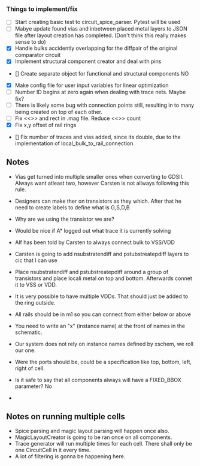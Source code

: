 ### Things to implement/fix
- [ ] Start creating basic test to circuit_spice_parser. Pytest will be used
- [ ] Mabye update found vias and inbetween placed metal layers to JSON file after layout creation has completed.
  (Don't think this really makes sense to do)
- [x] Handle bulks accidently overlapping for the diffpair of the original comparator circuit 
- [x] Implement structural component creator and deal with pins
- [] Create separate object for functional and structural components NO
- [x] Make config file for user input variables for linear optimization
- [ ] Number ID begins at zero again when dealing with trace nets. Maybe fix?
- [ ] There is likely some bug with connection points still, resulting in to many being created on top of each other.
- [ ] Fix <<>> and rect in .mag file. Reduce <<>> count
- [x] Fix x,y offset of rail rings
- [] Fix number of traces and vias added, since its double, due to the implementation of local_bulk_to_rail_connection


## Notes
- Vias get turned into multiple smaller ones when converting to GDSII. Always want atleast two, however
  Carsten is not allways following this rule.

- Designers can make ther on transistors as they which. After that he need to create labels to define what is G,S,D,B

- Why are we using the transistor we are?

- Would be nice if A* logged out what trace it is currently solving

- Alf has been told by Carsten to always connect bulk to VSS/VDD
- Carsten is going to add nsubstratendiff and pstubstreatepdiff layers to cic that I can use
- Place nsubstratendiff and pstubstreatepdiff around a group of transistors and place locali metal on top and bottom. 
  Afterwards connet it to VSS or VDD.
- It is very possible to have multiple VDDs. That should just be added to the ring outside. 
- All rails should be in m1 so you can connect from either below or above
- You need to write an "x" (instance name) at the front of names in the schematic. 
- Our system does not rely on instance names defined by xschem, we roll our one.
- Were the ports should be, could be a specification like top, bottom, left, right of cell.
- Is it safe to say that all components always will have a FIXED_BBOX parameter? No
- 

## Notes on running multiple cells
- Spice parsing and magic layout parsing will happen once also. 
- MagicLayoutCreator is going to be ran once on all components.
- Trace generator will run multiple times for each cell. There shall only be one CircuitCell in it every time.
- A lot of filtering is gonna be happening here. 
